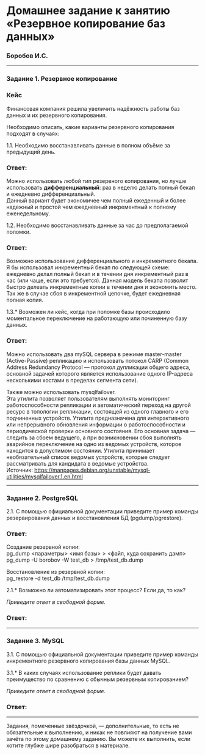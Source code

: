 # Домашнее задание к занятию «Резервное копирование баз данных»

### Боробов И.С.

---

### Задание 1. Резервное копирование

### Кейс
Финансовая компания решила увеличить надёжность работы баз данных и их резервного копирования. 

Необходимо описать, какие варианты резервного копирования подходят в случаях: 

1.1. Необходимо восстанавливать данные в полном объёме за предыдущий день.  

### Ответ:
Можно использовать любой тип резервного копирования, но лучше использовать **дифференциальный**: раз в неделю делать полный бекап и ежедневно дифференциальный.  
Данный вариант будет экономичее чем полный ежеденный и более надежный и простой чем ежедневный инкрементный к полному еженедельному.

1.2. Необходимо восстанавливать данные за час до предполагаемой поломки.  

### Ответ:
Возможно использование дифференциального и инкрементного бекапа. Я бы использовал инкрементный бекап по следующей схеме: ежедневно делал полный бекап и в течении дня инкрементный раз в час (или чаще, если это требуется). Данная модель бекапа позволит быстро делеать инкрементные копии в течении дня и экономить место. Так же в случае сбоя в инкрементной цепочке, будет ежедневная полная копия.

1.3.* Возможен ли кейс, когда при поломке базы происходило моментальное переключение на работающую или починенную базу данных.  

### Ответ:
Можно использовать два mySQL сервера в режиме master-master (Active-Passive) репликацию и использовать потокол CARP (Common Address Redundancy Protocol — протокол дупликации общего адреса, основной задачей которого является использование одного IP-адреса несколькими хостами в пределах сегмента сети).  

Также можно использовать mysqlfailover.  
Эта утилита позволяет пользователям выполнять мониторинг работоспособности репликации и автоматический переход на другой ресурс в топологии репликации, состоящей из одного главного и его подчиненных устройств. Утилита предназначена для интерактивного или непрерывного обновления информации о работоспособности и периодической проверки основного состояния. Его основная задача — следить за сбоем ведущего, а при возникновении сбоя выполнять аварийное переключение на одно из ведомых устройств, которое находится в допустимом состоянии. Утилита принимает необязательный список ведомых устройств, которые следует рассматривать для кандидата в ведомые устройства.  
Источник: https://manpages.debian.org/unstable/mysql-utilities/mysqlfailover.1.en.html

---

### Задание 2. PostgreSQL

2.1. С помощью официальной документации приведите пример команды резервирования данных и восстановления БД (pgdump/pgrestore).

### Ответ:
Создание резервной копии:  
pg_dump <параметры> <имя базы> > <файл, куда сохранить дамп>  
pg_dump -U borobov -W test_db > /tmp/test_db.dump  

Восстановление из резервной копии:  
pg_restore -d test_db /tmp/test_db.dump  

2.1.* Возможно ли автоматизировать этот процесс? Если да, то как?

*Приведите ответ в свободной форме.*

### Ответ:

---

### Задание 3. MySQL

3.1. С помощью официальной документации приведите пример команды инкрементного резервного копирования базы данных MySQL. 

3.1.* В каких случаях использование реплики будет давать преимущество по сравнению с обычным резервным копированием?

*Приведите ответ в свободной форме.*

### Ответ:

---

Задания, помеченные звёздочкой, — дополнительные, то есть не обязательные к выполнению, и никак не повлияют на получение вами зачёта по этому домашнему заданию. Вы можете их выполнить, если хотите глубже шире разобраться в материале.
